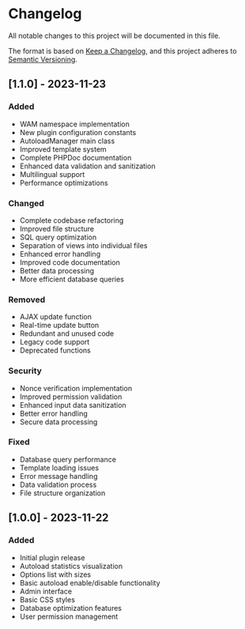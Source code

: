 # Changelog
All notable changes to this project will be documented in this file.

The format is based on [Keep a Changelog](https://keepachangelog.com/en/1.0.0/),
and this project adheres to [Semantic Versioning](https://semver.org/spec/v2.0.0.html).

## [1.1.0] - 2023-11-23

### Added
- WAM namespace implementation
- New plugin configuration constants
- AutoloadManager main class
- Improved template system
- Complete PHPDoc documentation
- Enhanced data validation and sanitization
- Multilingual support
- Performance optimizations

### Changed
- Complete codebase refactoring
- Improved file structure
- SQL query optimization
- Separation of views into individual files
- Enhanced error handling
- Improved code documentation
- Better data processing
- More efficient database queries

### Removed
- AJAX update function
- Real-time update button
- Redundant and unused code
- Legacy code support
- Deprecated functions

### Security
- Nonce verification implementation
- Improved permission validation
- Enhanced input data sanitization
- Better error handling
- Secure data processing

### Fixed
- Database query performance
- Template loading issues
- Error message handling
- Data validation process
- File structure organization

## [1.0.0] - 2023-11-22

### Added
- Initial plugin release
- Autoload statistics visualization
- Options list with sizes
- Basic autoload enable/disable functionality
- Admin interface
- Basic CSS styles
- Database optimization features
- User permission management
